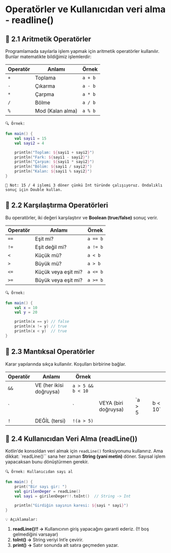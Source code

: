 # Operatörler ve Kullanıcıdan veri alma - readline()

## 📌 2.1 Aritmetik Operatörler
Programlamada sayılarla işlem yapmak için aritmetik operatörler kullanılır. Bunlar matematikte bildiğimiz işlemlerdir:

| Operatör | Anlamı           | Örnek   |
| -------- | ---------------- | ------- |
| `+`      | Toplama          | `a + b` |
| `-`      | Çıkarma          | `a - b` |
| `*`      | Çarpma           | `a * b` |
| `/`      | Bölme            | `a / b` |
| `%`      | Mod (Kalan alma) | `a % b` |

`🔍 Örnek:`

````kotlin
fun main() {
    val sayi1 = 15
    val sayi2 = 4

    println("Toplam: ${sayi1 + sayi2}")
    println("Fark: ${sayi1 - sayi2}")
    println("Çarpım: ${sayi1 * sayi2}")
    println("Bölüm: ${sayi1 / sayi2}")
    println("Kalan: ${sayi1 % sayi2}")
}
````

`🧠 Not: 15 / 4 işlemi 3 döner çünkü Int türünde çalışıyoruz. Ondalıklı sonuç için Double kullan.`

## 📌 2.2 Karşılaştırma Operatörleri
Bu operatörler, iki değeri karşılaştırır ve __Boolean (true/false)__ sonuç verir.

| Operatör | Anlamı              | Örnek    |
| -------- | ------------------- | -------- |
| `==`     | Eşit mi?            | `a == b` |
| `!=`     | Eşit değil mi?      | `a != b` |
| `<`      | Küçük mü?           | `a < b`  |
| `>`      | Büyük mü?           | `a > b`  |
| `<=`     | Küçük veya eşit mi? | `a <= b` |
| `>=`     | Büyük veya eşit mi? | `a >= b` |


`🔍 Örnek:`

````kotlin
fun main() {
    val x = 10
    val y = 20

    println(x == y) // false
    println(x != y) // true
    println(x < y)  // true
}
````

## 📌 2.3 Mantıksal Operatörler
Karar yapılarında sıkça kullanılır. Koşulları birbirine bağlar.

| Operatör | Anlamı                  | Örnek             |                      |         |   |          |
| -------- | ----------------------- | ----------------- | -------------------- | ------- | - | -------- |
| `&&`     | VE (her ikisi doğruysa) | `a > 5 && b < 10` |                      |         |   |          |
| \`       |                         | \`                | VEYA (biri doğruysa) | \`a > 5 |   | b < 10\` |
| `!`      | DEĞİL (tersi)           | `!(a > 5)`        |                      |         |   |          |

## 📌 2.4 Kullanıcıdan Veri Alma (readLine())
Kotlin’de konsoldan veri almak için `readLine()` fonksiyonunu kullanırız.
Ama dikkat: `readLine()`` sana her zaman __String (yani metin)__ döner. Sayısal işlem yapacaksan bunu dönüştürmen gerekir.

`🔍 Örnek: Kullanıcıdan sayı al`

````kotlin
fun main() {
    print("Bir sayı gir: ")
    val girilenDeger = readLine()
    val sayi = girilenDeger!!.toInt()  // String -> Int

    println("Girdiğin sayının karesi: ${sayi * sayi}")
}
````

`💡 Açıklamalar:`
1. __readLine()!! →__ Kullanıcının giriş yapacağını garanti ederiz. (!! boş gelmediğini varsayar)
2. __toInt() →__ String veriyi Int’e çevirir.
3. __print() →__ Satır sonunda alt satıra geçmeden yazar.

